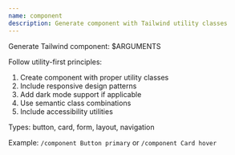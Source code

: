 ```yaml
---
name: component
description: Generate component with Tailwind utility classes
---
```


Generate Tailwind component: $ARGUMENTS

Follow utility-first principles:
1. Create component with proper utility classes
2. Include responsive design patterns
3. Add dark mode support if applicable
4. Use semantic class combinations
5. Include accessibility utilities

Types: button, card, form, layout, navigation

Example: `/component Button primary` or `/component Card hover`
